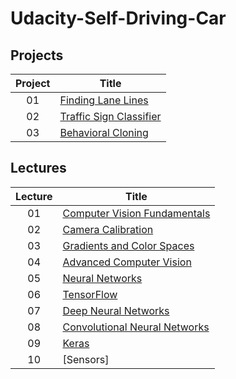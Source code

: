 # Udacity-Self-Driving-Car
## Projects
|Project| Title |
| :---: | ----- |
|01|[Finding Lane Lines](project/project01)
|02|[Traffic Sign Classifier](project/project02)
|03|[Behavioral Cloning](project/project03)

## Lectures
|Lecture| Title |
| :---: | ----- |
|01|[Computer Vision Fundamentals](lecture/lecture01)
|02|[Camera Calibration](lecture/lecture02)
|03|[Gradients and Color Spaces](lecture/lecture03)
|04|[Advanced Computer Vision](lecture/lecture04)
|05|[Neural Networks](lecture/lecture05)
|06|[TensorFlow](lecture/lecture06)
|07|[Deep Neural Networks](lecture/lecture07)
|08|[Convolutional Neural Networks](lecture/lecture08)
|09|[Keras](lecture/lecture09)
|10|[Sensors]

